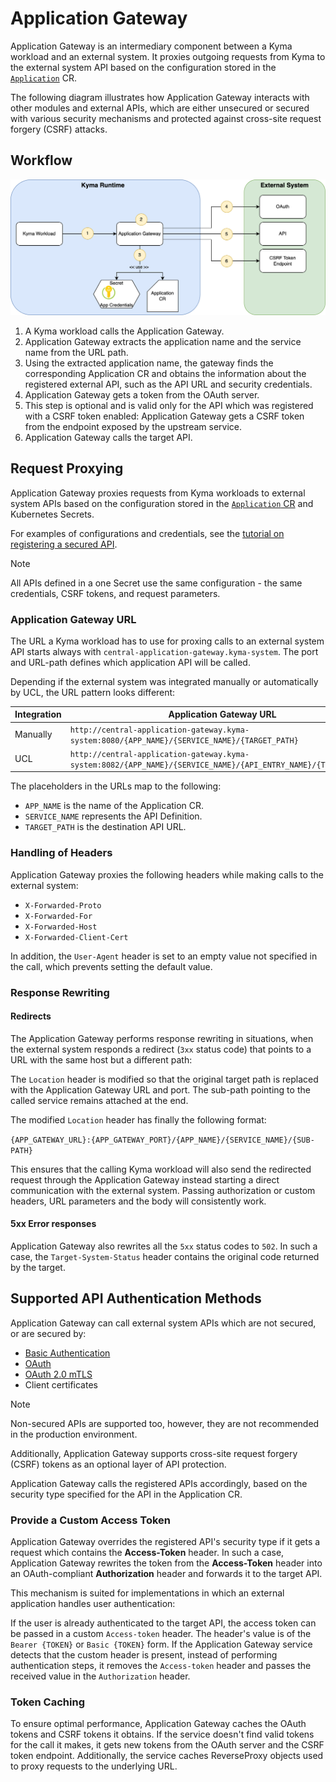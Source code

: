 # Application Gateway

Application Gateway is an intermediary component between a Kyma workload and an external system. It proxies outgoing requests from Kyma to the external system API based on the configuration stored in the [`Application`](../resources/06-10-application.md) CR.

The following diagram illustrates how Application Gateway interacts with other modules and external APIs, which are either unsecured or secured with various security mechanisms and protected against cross-site request forgery (CSRF) attacks.


## Workflow

![Application Gateway Diagram](../assets/gw-architecture.png)

1. A Kyma workload calls the Application Gateway.
2. Application Gateway extracts the application name and the service name from the URL path.
3. Using the extracted application name, the gateway finds the corresponding Application CR and obtains the information about the registered external API, such as the API URL and security credentials.
4. Application Gateway gets a token from the OAuth server.
5.  This step is optional and is valid only for the API which was registered with a CSRF token enabled: Application Gateway gets a CSRF token from the endpoint exposed by the upstream service.
6. Application Gateway calls the target API.


## Request Proxying

Application Gateway proxies requests from Kyma workloads to external system APIs based on the configuration stored in the [`Application` CR](../resources/06-10-application.md) and Kubernetes Secrets.

For examples of configurations and credentials, see the [tutorial on registering a secured API](../tutorials/01-30-register-secured-api.md).

> [!NOTE]
> All APIs defined in a one Secret use the same configuration - the same credentials, CSRF tokens, and request parameters.


### Application Gateway URL

The URL a Kyma workload has to use for proxing calls to an external system API starts always with `central-application-gateway.kyma-system`. The  port and URL-path defines which application API will be called.

Depending if the external system was integrated manually or automatically by UCL, the URL pattern looks different:

| **Integration** | **Application Gateway URL** |
|-----------|-------------------------|
| Manually | `http://central-application-gateway.kyma-system:8080/{APP_NAME}/{SERVICE_NAME}/{TARGET_PATH}` |
|      UCL | `http://central-application-gateway.kyma-system:8082/{APP_NAME}/{SERVICE_NAME}/{API_ENTRY_NAME}/{TARGET_PATH}` |

The placeholders in the URLs map to the following:

- `APP_NAME` is the name of the Application CR.
- `SERVICE_NAME` represents the API Definition.
- `TARGET_PATH` is the destination API URL.


### Handling of Headers

Application Gateway proxies the following headers while making calls to the external system:

- `X-Forwarded-Proto`
- `X-Forwarded-For`
- `X-Forwarded-Host`
- `X-Forwarded-Client-Cert`

In addition, the `User-Agent` header is set to an empty value not specified in the call, which prevents setting the default value.


### Response Rewriting

#### Redirects

The Application Gateway performs response rewriting in situations, when the external system responds a redirect (`3xx` status code) that points to a URL with the same host but a different path:

The `Location` header is modified so that the original target path is replaced with the Application Gateway URL and port. The sub-path pointing to the called service remains attached at the end.

The modified `Location` header has finally the following format:

`{APP_GATEWAY_URL}:{APP_GATEWAY_PORT}/{APP_NAME}/{SERVICE_NAME}/{SUB-PATH}`

This ensures that the calling Kyma workload will also send the redirected request through the Application Gateway instead starting a direct communication with the external system. Passing authorization or custom headers, URL parameters and the body will consistently work.


#### 5xx Error responses

Application Gateway also rewrites all the `5xx` status codes to `502`. In such a case, the `Target-System-Status` header contains the original code returned by the target.


## Supported API Authentication Methods

Application Gateway can call external system APIs which are not secured, or are secured by:

- [Basic Authentication](https://tools.ietf.org/html/rfc7617)
- [OAuth](https://tools.ietf.org/html/rfc6750)
- [OAuth 2.0 mTLS](https://datatracker.ietf.org/doc/html/rfc8705)
- Client certificates

> [!NOTE]
> Non-secured APIs are supported too, however, they are not recommended in the production environment.

Additionally, Application Gateway supports cross-site request forgery (CSRF) tokens as an optional layer of API protection.

Application Gateway calls the registered APIs accordingly, based on the security type specified for the API in the Application CR.


### Provide a Custom Access Token

Application Gateway overrides the registered API's security type if it gets a request which contains the **Access-Token** header. In such a case, Application Gateway rewrites the token from the **Access-Token** header into an OAuth-compliant **Authorization** header and forwards it to the target API.

This mechanism is suited for implementations in which an external application handles user authentication:

If the user is already authenticated to the target API, the access token can be passed in a custom `Access-token` header. The header's value is of the `Bearer {TOKEN}` or `Basic {TOKEN}` form. If the Application Gateway service detects that the custom header is present, instead of performing authentication steps, it removes the `Access-token` header and passes the received value in the `Authorization` header.


### Token Caching

To ensure optimal performance, Application Gateway caches the OAuth tokens and CSRF tokens it obtains. If the service doesn't find valid tokens for the call it makes, it gets new tokens from the OAuth server and the CSRF token endpoint.
Additionally, the service caches ReverseProxy objects used to proxy requests to the underlying URL.

